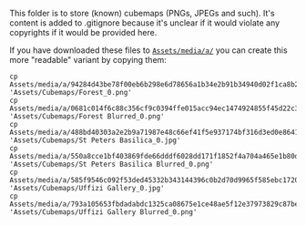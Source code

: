 This folder is to store (known) cubemaps (PNGs, JPEGs and such).
It's content is added to .gitignore because it's unclear if it would violate any copyrights if it would be provided here.


If you have downloaded these files to [`Assets/media/a/`](../media/a/) you can create this more "readable" variant by copying them:

```
cp Assets/media/a/94284d43be78f00eb6b298e6d78656a1b34e2b91b34940d02f1ca8b22310e8a0.png 'Assets/Cubemaps/Forest_0.png'
cp Assets/media/a/0681c014f6c88c356cf9c0394ffe015acc94ec1474924855f45d22c3e70b5785.png 'Assets/Cubemaps/Forest Blurred_0.png'
cp Assets/media/a/488bd40303a2e2b9a71987e48c66ef41f5e937174bf316d3ed0e86410784b919.jpg 'Assets/Cubemaps/St Peters Basilica_0.jpg'
cp Assets/media/a/550a8cce1bf403869fde66dddf6028dd171f1852f4a704a465e1b80d23955663.png 'Assets/Cubemaps/St Peters Basilica Blurred_0.png'
cp Assets/media/a/585f9546c092f53ded45332b343144396c0b2d70d9965f585ebc172080d8aa58.jpg 'Assets/Cubemaps/Uffizi Gallery_0.jpg'
cp Assets/media/a/793a105653fbdadabdc1325ca08675e1ce48ae5f12e37973829c87bea4be3232.png 'Assets/Cubemaps/Uffizi Gallery Blurred_0.png'
```

